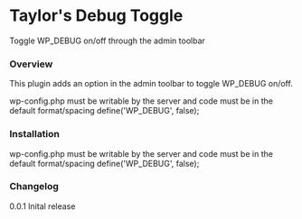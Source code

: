 # Taylor's Debug Toggle

Toggle WP_DEBUG on/off through the admin toolbar

### Overview
This plugin adds an option in the admin toolbar to toggle WP_DEBUG on/off.

wp-config.php must be writable by the server and code must be in the default format/spacing define(\'WP_DEBUG\', false);


### Installation
wp-config.php must be writable by the server and code must be in the default format/spacing define(\'WP_DEBUG\', false);


### Changelog
0.0.1
Inital release